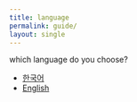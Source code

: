 ```yaml
---
title: language
permalink: guide/
layout: single
---
```


which language do you choose?

* [한국어](/guide/ko/index/)
* [English](/guide/en/index/)